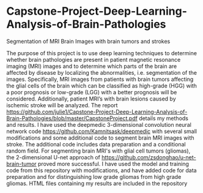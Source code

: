 # Capstone-Project-Deep-Learning-Analysis-of-Brain-Pathologies
Segmentation of MRI Brain Images with brain tumors and strokes

The purpose of this project is to use deep learning techniques to determine
whether brain pathologies are present in patient magnetic resonance imaging
(MRI) images and to determine which parts of the brain are affected by disease
by localizing the abnormalities, i.e. segmentation of the images. Specifically,
MRI images from patients with brain tumors affecting the glial cells of the brain
which can be classified as high-grade (HGG) with a poor prognosis or low-grade
(LGG) with a better prognosis will be considered. Additionally, patient MRI’s
with brain lesions caused by ischemic stroke will be analyzed. The report 
https://github.com/julie1/Capstone-Project-Deep-Learning-Analysis-of-Brain-Pathologies/blob/master/CapstoneProject.pdf
details my methods and results.  I have used the deepmedic 3-dimensional convolution neural network code https://github.com/Kamnitsask/deepmedic
with several small modifications and some additional code to segment brain MRI images with stroke.
The additional code includes data preparation and a conditional random field.
For segmenting brain MRI's with glial cell tumors (gliomas), the 2-dimensional U-net approach of 
https://github.com/zsdonghao/u-net-brain-tumor proved more successful.  I have used the model and training
code from this repository with modifications, and have added code for data preparation and for distinguishing
low grade gliomas from high grade gliomas. HTML files containing my results
are included in the repository 
